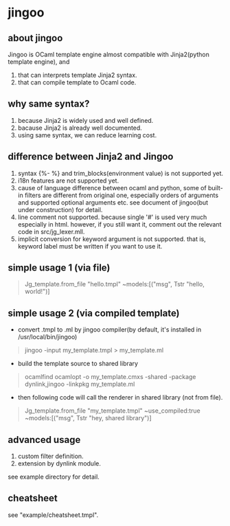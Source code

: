 # jingoo 


## about jingoo

Jingoo is OCaml template engine almost compatible with Jinja2(python template engine), and

1. that can interprets template Jinja2 syntax.
2. that can compile template to Ocaml code.


## why same syntax?

1. because Jinja2 is widely used and well defined.
2. bacause Jinja2 is already well documented.
3. using same syntax, we can reduce learning cost.


## difference between Jinja2 and Jingoo

1. syntax {%- %} and trim_blocks(environment value) is not supported yet.
2. i18n features are not supported yet.
3. cause of language difference between ocaml and python,
   some of built-in filters are different from original one,
   especially orders of arguments and supported optional arguments etc.
   see document of jingoo(but under construction) for detail.
4. line comment not supported. because single '#' is used very much especially in html.
   however, if you still want it, comment out the relevant code in src/jg_lexer.mll.
5. implicit conversion for keyword argument is not supported.
   that is, keyword label must be written if you want to use it. 


## simple usage 1 (via file)

> Jg_template.from_file "hello.tmpl" ~models:[("msg", Tstr "hello, world!")]


## simple usage 2 (via compiled template)

* convert .tmpl to .ml by jingoo compiler(by default, it's installed in /usr/local/bin/jingoo)

> jingoo -input my_template.tmpl > my_template.ml

* build the template source to shared library

> ocamlfind ocamlopt -o my_template.cmxs -shared -package dynlink,jingoo -linkpkg my_template.ml

* then following code will call the renderer in shared library (not from file).

> Jg_template.from_file "my_template.tmpl" ~use_compiled:true ~models:[("msg", Tstr "hey, shared library")]


## advanced usage

1. custom filter definition.
2. extension by dynlink module.

see example directory for detail.


## cheatsheet

see "example/cheatsheet.tmpl".
